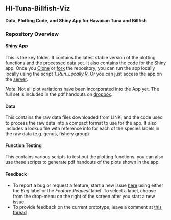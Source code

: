 ## HI-Tuna-Billfish-Viz

**Data, Plotting Code, and Shiny App for Hawaiian Tuna and Billfish** 

### Repository Overview

#### Shiny App

This is the key folder. It contains the latest stable version of the plotting
functions and the processed data set. It also contains the code for the Shiny app.
Once you [Clone](https://help.github.com/articles/cloning-a-repository/) or 
[fork](https://help.github.com/articles/fork-a-repo/) the repository, you can run the app locally
locally using the script *1_Run_Locally.R*. Or you can just access 
the app on the [server](https://solv-code.shinyapps.io/hi_tunabillfishdataviz/ ).

*Note*: Not all plot variations have been incorporated into the App yet.
The full set is included in the pdf handouts on [dropbox](https://www.dropbox.com/sh/ud2cbxwi9poh61b/AABChijucRhx1J8bz2YX3mLJa?dl=0 ).


#### Data
This contains the raw data files downloaded from LINK, and the code used to
process the raw data into a compact format to use for the app.
It also includes a lookup file with reference info for each of the 
species labels in the raw data (e.g. genus, fishery group)


#### Function Testing
This contains various scripts to test out the plotting functions.
you can also use these scripts to generate pdf handouts of the plots
shown in the app.


#### Feedback

* To report a bug or request a feature, start a new issue [here](https://github.com/SOLV-Code/HI-Tuna-Billfish-Viz/issues) using either the *Bug* label or
the *Feature Request* label. To select a label, choose from the drop-menu on the right of the screen after you start a new issue.
* To provide feedback on the current prototype, leave a comment at [this thread](https://github.com/SOLV-Code/HI-Tuna-Billfish-Viz/issues/8)


